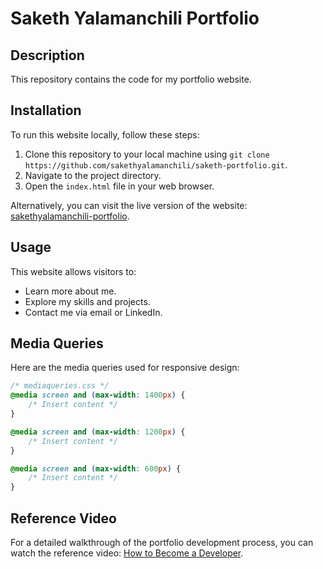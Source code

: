 # Saketh Yalamanchili Portfolio

## Description

This repository contains the code for my portfolio website.

## Installation

To run this website locally, follow these steps:

1. Clone this repository to your local machine using `git clone https://github.com/sakethyalamanchili/saketh-portfolio.git`.
2. Navigate to the project directory.
3. Open the `index.html` file in your web browser.

Alternatively, you can visit the live version of the website: [sakethyalamanchili-portfolio](https://sakethyalamanchili-portfolio.netlify.app/).

## Usage

This website allows visitors to:

- Learn more about me.
- Explore my skills and projects.
- Contact me via email or LinkedIn.

## Media Queries

Here are the media queries used for responsive design:

```css
/* mediaqueries.css */
@media screen and (max-width: 1400px) {
    /* Insert content */
}

@media screen and (max-width: 1200px) {
    /* Insert content */
}

@media screen and (max-width: 600px) {
    /* Insert content */
}
```

## Reference Video
For a detailed walkthrough of the portfolio development process, you can watch the reference video: [How to Become a Developer](https://www.youtube.com/watch?v=ldwlOzRvYOU&t=4043s).
